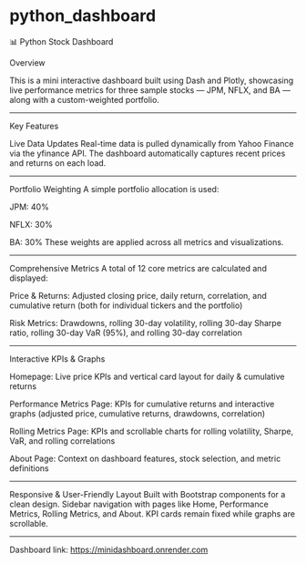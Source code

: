 # python_dashboard

📊 Python Stock Dashboard

Overview

This is a mini interactive dashboard built using Dash and Plotly, showcasing live performance metrics for three sample stocks — JPM, NFLX, and BA — along with a custom-weighted portfolio.


---

Key Features

Live Data Updates
Real-time data is pulled dynamically from Yahoo Finance via the yfinance API. The dashboard automatically captures recent prices and returns on each load.

---

Portfolio Weighting
A simple portfolio allocation is used:

JPM: 40%

NFLX: 30%

BA: 30%
These weights are applied across all metrics and visualizations.

---


Comprehensive Metrics
A total of 12 core metrics are calculated and displayed:

Price & Returns: Adjusted closing price, daily return, correlation, and cumulative return (both for individual tickers and the portfolio)

Risk Metrics: Drawdowns, rolling 30-day volatility, rolling 30-day Sharpe ratio, rolling 30-day VaR (95%), and rolling 30-day correlation

---



Interactive KPIs & Graphs


Homepage: Live price KPIs and vertical card layout for daily & cumulative returns

Performance Metrics Page: KPIs for cumulative returns and interactive graphs (adjusted price, cumulative returns, drawdowns, correlation)

Rolling Metrics Page: KPIs and scrollable charts for rolling volatility, Sharpe, VaR, and rolling correlations

About Page: Context on dashboard features, stock selection, and metric definitions


---


Responsive & User-Friendly Layout
Built with Bootstrap components for a clean design.
Sidebar navigation with pages like Home, Performance Metrics, Rolling Metrics, and About.
KPI cards remain fixed while graphs are scrollable.


---


Dashboard link: https://minidashboard.onrender.com
